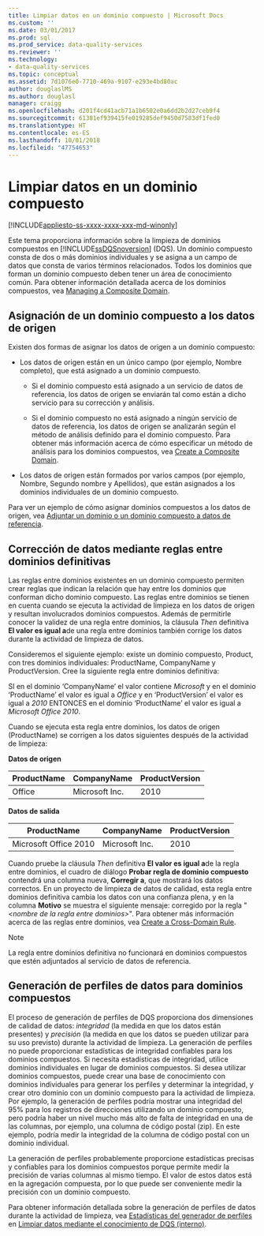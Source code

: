 ```yaml
---
title: Limpiar datos en un dominio compuesto | Microsoft Docs
ms.custom: ''
ms.date: 03/01/2017
ms.prod: sql
ms.prod_service: data-quality-services
ms.reviewer: ''
ms.technology:
- data-quality-services
ms.topic: conceptual
ms.assetid: 7d1076e0-7710-469a-9107-e293e4bd80ac
author: douglaslMS
ms.author: douglasl
manager: craigg
ms.openlocfilehash: d201f4cd41acb71a1b6502e0a6dd2b2d27ceb9f4
ms.sourcegitcommit: 61381ef939415fe019285def9450d7583df1fed0
ms.translationtype: HT
ms.contentlocale: es-ES
ms.lasthandoff: 10/01/2018
ms.locfileid: "47754653"
---
```

# <a name="cleanse-data-in-a-composite-domain"></a>Limpiar datos en un dominio compuesto

[!INCLUDE[appliesto-ss-xxxx-xxxx-xxx-md-winonly](../includes/appliesto-ss-xxxx-xxxx-xxx-md-winonly.md)]

  Este tema proporciona información sobre la limpieza de dominios compuestos en [!INCLUDE[ssDQSnoversion](../includes/ssdqsnoversion-md.md)] (DQS). Un dominio compuesto consta de dos o más dominios individuales y se asigna a un campo de datos que consta de varios términos relacionados. Todos los dominios que forman un dominio compuesto deben tener un área de conocimiento común. Para obtener información detallada acerca de los dominios compuestos, vea [Managing a Composite Domain](../data-quality-services/managing-a-composite-domain.md).  
  
##  <a name="Mapping"></a> Asignación de un dominio compuesto a los datos de origen  
 Existen dos formas de asignar los datos de origen a un dominio compuesto:  
  
-   Los datos de origen están en un único campo (por ejemplo, Nombre completo), que está asignado a un dominio compuesto.  
  
    -   Si el dominio compuesto está asignado a un servicio de datos de referencia, los datos de origen se enviarán tal como están a dicho servicio para su corrección y análisis.  
  
    -   Si el dominio compuesto no está asignado a ningún servicio de datos de referencia, los datos de origen se analizarán según el método de análisis definido para el dominio compuesto. Para obtener más información acerca de cómo especificar un método de análisis para los dominios compuestos, vea [Create a Composite Domain](../data-quality-services/create-a-composite-domain.md).  
  
-   Los datos de origen están formados por varios campos (por ejemplo, Nombre, Segundo nombre y Apellidos), que están asignados a los dominios individuales de un dominio compuesto.  
  
 Para ver un ejemplo de cómo asignar dominios compuestos a los datos de origen, vea [Adjuntar un dominio o un dominio compuesto a datos de referencia](../data-quality-services/attach-domain-or-composite-domain-to-reference-data.md).  
  
##  <a name="CDCorrection"></a> Corrección de datos mediante reglas entre dominios definitivas  
 Las reglas entre dominios existentes en un dominio compuesto permiten crear reglas que indican la relación que hay entre los dominios que conforman dicho dominio compuesto. Las reglas entre dominios se tienen en cuenta cuando se ejecuta la actividad de limpieza en los datos de origen y resultan involucrados dominios compuestos. Además de permitirle conocer la validez de una regla entre dominios, la cláusula *Then* definitiva **El valor es igual a**de una regla entre dominios también corrige los datos durante la actividad de limpieza de datos.  
  
 Consideremos el siguiente ejemplo: existe un dominio compuesto, Product, con tres dominios individuales: ProductName, CompanyName y ProductVersion. Cree la siguiente regla entre dominios definitiva:  
  
 SI en el dominio ‘CompanyName’ el valor contiene *Microsoft* y en el dominio ‘ProductName’ el valor es igual a *Office* y en ‘ProductVersion’ el valor es igual a *2010* ENTONCES en el dominio ‘ProductName’ el valor es igual a *Microsoft Office 2010*.  
  
 Cuando se ejecuta esta regla entre dominios, los datos de origen (ProductName) se corrigen a los datos siguientes después de la actividad de limpieza:  
  
 **Datos de origen**  
  
|ProductName|CompanyName|ProductVersion|  
|-----------------|-----------------|--------------------|  
|Office|Microsoft Inc.|2010|  
  
 **Datos de salida**  
  
|ProductName|CompanyName|ProductVersion|  
|-----------------|-----------------|--------------------|  
|Microsoft Office 2010|Microsoft Inc.|2010|  
  
 Cuando pruebe la cláusula *Then* definitiva **El valor es igual a**de la regla entre dominios, el cuadro de diálogo **Probar regla de dominio compuesto** contendrá una columna nueva, **Corregir a**, que mostrará los datos correctos. En un proyecto de limpieza de datos de calidad, esta regla entre dominios definitiva cambia los datos con una confianza plena, y en la columna **Motivo** se muestra el siguiente mensaje: corregido por la regla "*\<nombre de la regla entre dominios>*". Para obtener más información acerca de las reglas entre dominios, vea [Create a Cross-Domain Rule](../data-quality-services/create-a-cross-domain-rule.md).  
  
> [!NOTE]  
>  La regla entre dominios definitiva no funcionará en dominios compuestos que estén adjuntados al servicio de datos de referencia.  
  
##  <a name="DataProfiling"></a> Generación de perfiles de datos para dominios compuestos  
 El proceso de generación de perfiles de DQS proporciona dos dimensiones de calidad de datos: *integridad* (la medida en que los datos están presentes) y *precisión* (la medida en que los datos se pueden utilizar para su uso previsto) durante la actividad de limpieza. La generación de perfiles no puede proporcionar estadísticas de integridad confiables para los dominios compuestos. Si necesita estadísticas de integridad, utilice dominios individuales en lugar de dominios compuestos. Si desea utilizar dominios compuestos, puede crear una base de conocimiento con dominios individuales para generar los perfiles y determinar la integridad, y crear otro dominio con un dominio compuesto para la actividad de limpieza. Por ejemplo, la generación de perfiles podría mostrar una integridad del 95% para los registros de direcciones utilizando un dominio compuesto, pero podría haber un nivel mucho más alto de falta de integridad en una de las columnas, por ejemplo, una columna de código postal (zip). En este ejemplo, podría medir la integridad de la columna de código postal con un dominio individual.  
  
 La generación de perfiles probablemente proporcione estadísticas precisas y confiables para los dominios compuestos porque permite medir la precisión de varias columnas al mismo tiempo. El valor de estos datos está en la agregación compuesta, por lo que puede ser conveniente medir la precisión con un dominio compuesto.  
  
 Para obtener información detallada sobre la generación de perfiles de datos durante la actividad de limpieza, vea [Estadísticas del generador de perfiles](../data-quality-services/cleanse-data-using-dqs-internal-knowledge.md#Profiler) en [Limpiar datos mediante el conocimiento de DQS &#40;interno&#41;](../data-quality-services/cleanse-data-using-dqs-internal-knowledge.md).  
  
  
